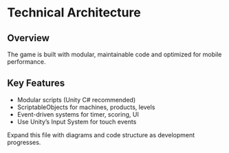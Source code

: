 # Technical Architecture

## Overview
The game is built with modular, maintainable code and optimized for mobile performance.

## Key Features
- Modular scripts (Unity C# recommended)
- ScriptableObjects for machines, products, levels
- Event-driven systems for timer, scoring, UI
- Use Unity’s Input System for touch events

Expand this file with diagrams and code structure as development progresses. 